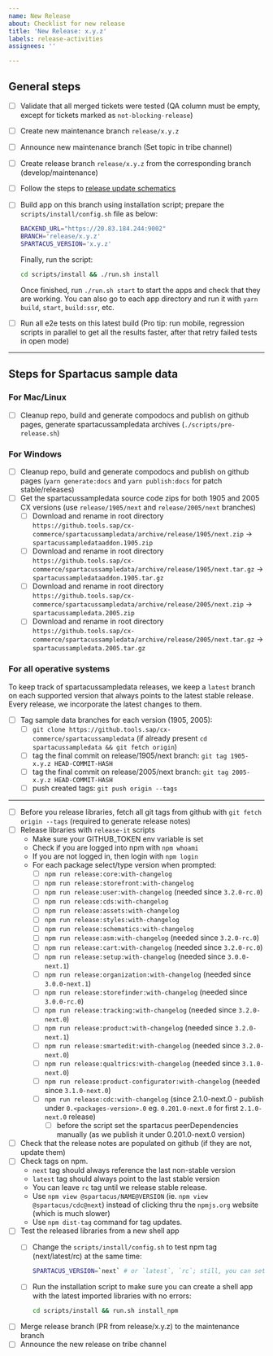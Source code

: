 ```yaml
---
name: New Release
about: Checklist for new release
title: 'New Release: x.y.z'
labels: release-activities
assignees: ''

---
```


## General steps

- [ ] Validate that all merged tickets were tested (QA column must be empty, except for tickets marked as `not-blocking-release`)
- [ ] Create new maintenance branch `release/x.y.z`
- [ ] Announce new maintenance branch (Set topic in tribe channel)
- [ ] Create release branch `release/x.y.z` from the corresponding branch (develop/maintenance)
- [ ] Follow the steps to [release update schematics](https://github.com/SAP/spartacus/blob/develop/projects/schematics/README.md#releasing-update-schematics)
- [ ] Build app on this branch using installation script; prepare the `scripts/install/config.sh` file as below:

    ```bash
    BACKEND_URL="https://20.83.184.244:9002"
    BRANCH='release/x.y.z'
    SPARTACUS_VERSION='x.y.z'
    ```

    Finally, run the script:

    ```bash
    cd scripts/install && ./run.sh install
    ```

    Once finished, run `./run.sh start` to start the apps and check that they are working. You can also go to each app directory and run it with `yarn build`, `start`, `build:ssr`, etc.

- [ ] Run all e2e tests on this latest build (Pro tip: run mobile, regression scripts in parallel to get all the results faster, after that retry failed tests in open mode)

---

## Steps for Spartacus sample data

### For Mac/Linux

- [ ] Cleanup repo, build and generate compodocs and publish on github pages, generate spartacussampledata archives (`./scripts/pre-release.sh`)

### For Windows

- [ ] Cleanup repo, build and generate compodocs and publish on github pages (`yarn generate:docs` and `yarn publish:docs` for patch stable/releases)
- [ ] Get the spartacussampledata source code zips for both 1905 and 2005 CX versions (use `release/1905/next` and `release/2005/next` branches)
  - [ ] Download and rename in root directory `https://github.tools.sap/cx-commerce/spartacussampledata/archive/release/1905/next.zip` -> `spartacussampledataaddon.1905.zip`
  - [ ] Download and rename in root directory `https://github.tools.sap/cx-commerce/spartacussampledata/archive/release/1905/next.tar.gz` -> `spartacussampledataaddon.1905.tar.gz`
  - [ ] Download and rename in root directory `https://github.tools.sap/cx-commerce/spartacussampledata/archive/release/2005/next.zip` -> `spartacussampledata.2005.zip`
  - [ ] Download and rename in root directory `https://github.tools.sap/cx-commerce/spartacussampledata/archive/release/2005/next.tar.gz` -> `spartacussampledata.2005.tar.gz`

### For all operative systems

To keep track of spartacussampledata releases, we keep a `latest` branch on each supported version that always points to the latest stable release. Every release, we incorporate the latest changes to them.

- [ ] Tag sample data branches for each version (1905, 2005):
  - [ ] `git clone https://github.tools.sap/cx-commerce/spartacussampledata` (if already present `cd spartacussampledata && git fetch origin`)
  - [ ] tag the final commit on release/1905/next branch: `git tag 1905-x.y.z HEAD-COMMIT-HASH`
  - [ ] tag the final commit on release/2005/next branch: `git tag 2005-x.y.z HEAD-COMMIT-HASH`
  - [ ] push created tags: `git push origin --tags`

---

- [ ] Before you release libraries, fetch all git tags from github with `git fetch origin --tags` (required to generate release notes)
- [ ] Release libraries with `release-it` scripts
  - Make sure your GITHUB_TOKEN env variable is set
  - Check if you are logged into npm with `npm whoami`
  - If you are not logged in, then login with `npm login`
  - For each package select/type version when prompted:
    - [ ] `npm run release:core:with-changelog`
    - [ ] `npm run release:storefront:with-changelog`
    - [ ] `npm run release:user:with-changelog` (needed since `3.2.0-rc.0`)
    - [ ] `npm run release:cds:with-changelog`
    - [ ] `npm run release:assets:with-changelog`
    - [ ] `npm run release:styles:with-changelog`
    - [ ] `npm run release:schematics:with-changelog`
    - [ ] `npm run release:asm:with-changelog` (needed since `3.2.0-rc.0`)
    - [ ] `npm run release:cart:with-changelog` (needed since `3.2.0-rc.0`)
    - [ ] `npm run release:setup:with-changelog` (needed since `3.0.0-next.1`)
    - [ ] `npm run release:organization:with-changelog` (needed since `3.0.0-next.1`)
    - [ ] `npm run release:storefinder:with-changelog` (needed since `3.0.0-rc.0`)
    - [ ] `npm run release:tracking:with-changelog` (needed since `3.2.0-next.0`)
    - [ ] `npm run release:product:with-changelog` (needed since `3.2.0-next.1`)
    - [ ] `npm run release:smartedit:with-changelog` (needed since `3.2.0-next.0`)
    - [ ] `npm run release:qualtrics:with-changelog` (needed since `3.1.0-next.0`)
    - [ ] `npm run release:product-configurator:with-changelog` (needed since `3.1.0-next.0`)
    - [ ] `npm run release:cdc:with-changelog` (since 2.1.0-next.0 - publish under `0.<packages-version>.0` eg. `0.201.0-next.0` for first `2.1.0-next.0` release)
      - [ ] before the script set the spartacus peerDependencies manually (as we publish it under 0.201.0-next.0 version)
- [ ] Check that the release notes are populated on github (if they are not, update them)
- [ ] Check tags on npm.
  - `next` tag should always reference the last non-stable version
  - `latest` tag should always point to the last stable version
  - You can leave `rc` tag until we release stable release.
  - Use `npm view @spartacus/NAME@VERSION` (ie. `npm view @spartacus/cdc@next`) instead of clicking thru the `npmjs.org` website (which is much slower)
  - Use `npm dist-tag` command for tag updates.
- [ ] Test the released libraries from a new shell app
  - [ ] Change the `scripts/install/config.sh` to test npm tag (next/latest/rc) at the same time:

    ```bash
    SPARTACUS_VERSION=`next` # or `latest`, `rc`; still, you can set it to a specific one, ie `x.y.z` (or leave the config file unchanged)
    ```

  - [ ] Run the installation script to make sure you can create a shell app with the latest imported libraries with no errors:

    ```bash
    cd scripts/install && run.sh install_npm
    ```

- [ ] Merge release branch (PR from release/x.y.z) to the maintenance branch
- [ ] Announce the new release on tribe channel
